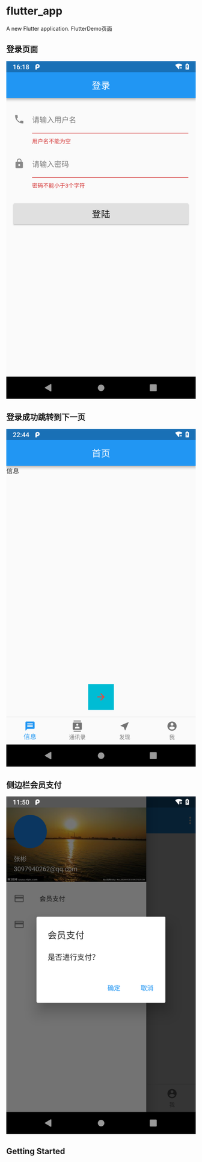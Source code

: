 # flutter_app

A new Flutter application.
FlutterDemo页面
## 登录页面
![登录页面](https://github.com/rogan528/TuPianResource/blob/master/flutter_login.png)
## 登录成功跳转到下一页
![导航栏](https://github.com/rogan528/TuPianResource/blob/master/%E5%BA%95%E9%83%A8%E5%AF%BC%E8%88%AA%E6%A0%8F.png)
## 侧边栏会员支付
![支付](https://github.com/rogan528/TuPianResource/blob/master/pay.png)

## Getting Started

